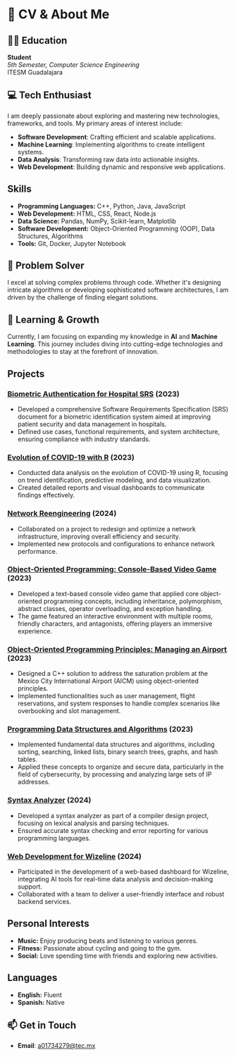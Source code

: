 # 🌟 CV & About Me

## 👨‍🎓 Education

**Student**  
*5th Semester, Computer Science Engineering*  
ITESM Guadalajara

## 💻 Tech Enthusiast

I am deeply passionate about exploring and mastering new technologies, frameworks, and tools. My primary areas of interest include:

- **Software Development**: Crafting efficient and scalable applications.
- **Machine Learning**: Implementing algorithms to create intelligent systems.
- **Data Analysis**: Transforming raw data into actionable insights.
- **Web Development**: Building dynamic and responsive web applications.

## Skills

- **Programming Languages:** C++, Python, Java, JavaScript
- **Web Development:** HTML, CSS, React, Node.js
- **Data Science:** Pandas, NumPy, Scikit-learn, Matplotlib
- **Software Development:** Object-Oriented Programming (OOP), Data Structures, Algorithms
- **Tools:** Git, Docker, Jupyter Notebook

## 🧠 Problem Solver

I excel at solving complex problems through code. Whether it's designing intricate algorithms or developing sophisticated software architectures, I am driven by the challenge of finding elegant solutions.

## 🌱 Learning & Growth

Currently, I am focusing on expanding my knowledge in **AI** and **Machine Learning**. This journey includes diving into cutting-edge technologies and methodologies to stay at the forefront of innovation.

## Projects

### [Biometric Authentication for Hospital SRS](https://github.com/JoseMartinezM/Project-Portafolio/tree/main/Biometric%20Identification%20System%20for%20Hospitals%20-%20SRS%20Document) (2023)
- Developed a comprehensive Software Requirements Specification (SRS) document for a biometric identification system aimed at improving patient security and data management in hospitals.
- Defined use cases, functional requirements, and system architecture, ensuring compliance with industry standards.

### [Evolution of COVID-19 with R](https://github.com/JoseMartinezM/Project-Portafolio/tree/main/Evolution%20of%20Covid%20in%20R) (2023)
- Conducted data analysis on the evolution of COVID-19 using R, focusing on trend identification, predictive modeling, and data visualization.
- Created detailed reports and visual dashboards to communicate findings effectively.

### [Network Reengineering](https://github.com/JoseMartinezM/Project-Portafolio/tree/main/Network%20Reengineering) (2024)
- Collaborated on a project to redesign and optimize a network infrastructure, improving overall efficiency and security.
- Implemented new protocols and configurations to enhance network performance.

### [Object-Oriented Programming: Console-Based Video Game](https://github.com/JoseMartinezM/Project-Portafolio/tree/main/Object%20Oriented%20Programing%20-%20Console%20Based%20Videogame) (2023)
- Developed a text-based console video game that applied core object-oriented programming concepts, including inheritance, polymorphism, abstract classes, operator overloading, and exception handling.
- The game featured an interactive environment with multiple rooms, friendly characters, and antagonists, offering players an immersive experience.

### [Object-Oriented Programming Principles: Managing an Airport](https://github.com/JoseMartinezM/Project-Portafolio/tree/main/Object%20Oriented%20Programming%20Principles%20-%20Managing%20an%20airport) (2023)
- Designed a C++ solution to address the saturation problem at the Mexico City International Airport (AICM) using object-oriented principles.
- Implemented functionalities such as user management, flight reservations, and system responses to handle complex scenarios like overbooking and slot management.

### [Programming Data Structures and Algorithms](https://github.com/JoseMartinezM/Project-Portafolio/tree/main/Programming%20of%20data%20structures%20and%20fundamental%20algorithms) (2023)
- Implemented fundamental data structures and algorithms, including sorting, searching, linked lists, binary search trees, graphs, and hash tables.
- Applied these concepts to organize and secure data, particularly in the field of cybersecurity, by processing and analyzing large sets of IP addresses.

### [Syntax Analyzer](https://github.com/JoseMartinezM/Project-Portafolio/tree/main/Syntax%20Analyzer) (2024)
- Developed a syntax analyzer as part of a compiler design project, focusing on lexical analysis and parsing techniques.
- Ensured accurate syntax checking and error reporting for various programming languages.

### [Web Development for Wizeline](https://github.com/JoseMartinezM/Project-Portafolio/tree/main/Webdevelopment%20for%20wizeline) (2024)
- Participated in the development of a web-based dashboard for Wizeline, integrating AI tools for real-time data analysis and decision-making support.
- Collaborated with a team to deliver a user-friendly interface and robust backend services.


## Personal Interests

- **Music:** Enjoy producing beats and listening to various genres.
- **Fitness:** Passionate about cycling and going to the gym.
- **Social:** Love spending time with friends and exploring new activities.

## Languages

- **English:** Fluent
- **Spanish:** Native


## 📫 Get in Touch

- **Email**: a01734279@tec.mx
